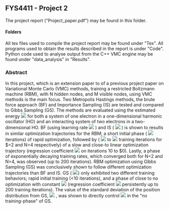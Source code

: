 ## FYS4411 - Project 2
The project report ("Project_paper.pdf") may be found in this folder.
#### Folders
All tex files used to compile the project report may be found under "Tex".  All programs used to obtain the results described in the report is under "Code". Python code used to analyse output from the C++ VMC engine may be found under "data_analysis" in "Results".

### Abstract
In this project, which is an extension paper to of a previous project paper on Variational Monte Carlo (VMC) methods,
 training a restricted Boltzmann machine (RBM), with N hidden nodes, and M visible nodes, using VMC methods is the main focus.
 Two Metropolis Hastings methods, the brute force approach (BF) and Importance Sampling (IS) are tested and compared to Gibbs Sampling (GS).
 The methods are evaluated using the estimated energy 
<img src="https://render.githubusercontent.com/render/math?math=\bar E">
for both a system of one electron in a one-dimensional harmonic oscillator (HO) 
and an interacting system of two electrons in a two-dimensional HO. BF (using learning rate 
<img src="https://render.githubusercontent.com/render/math?math=\eta=0.38">
) and IS (
<img src="https://render.githubusercontent.com/render/math?math=\eta=0.34">
) is 
shown to results in similar optimization trajectories for the RBM; a short initial phase (
<img src="https://render.githubusercontent.com/render/math?math=\sim 10">
 iterations) of rapid optimization, 
followed by (
<img src="https://render.githubusercontent.com/render/math?math=\sim 50">
to 
<img src="https://render.githubusercontent.com/render/math?math=\sim 100">
 training iterations for $=2 and N=4 respectively) of a slow and close-to linear optimization
trajectory (regression coefficient 
<img src="https://render.githubusercontent.com/render/math?math=\sim 10^{-3}">
on iterations 10 to $0). Lastly, a phase of exponentially decaying training rates, 
which converged both for N=2 and N=4, was observed (up to 200 iterations). RBM optimization using Gibbs Sampling (GS) was conclusively
 shown to follow different optimization trajectories than BF and IS. GS (
<img src="https://render.githubusercontent.com/render/math?math=\eta=0.26">)
only exhibited two different training behaviors; rapid 
initial training (<10  iterations), and a phase of close to no optimization with constant 
<img src="https://render.githubusercontent.com/render/math?math=\bar E">
(regression coefficient 
<img src="https://render.githubusercontent.com/render/math?math=\sim 10^{-4}">
persistently up to 200 training iterations). The value of the standard deviation of the position distribution from GS, 
<img src="https://render.githubusercontent.com/render/math?math=\sigma">
, was shown to directly control 
<img src="https://render.githubusercontent.com/render/math?math=\bar E ">
 in the "no training-phase" of GS.




